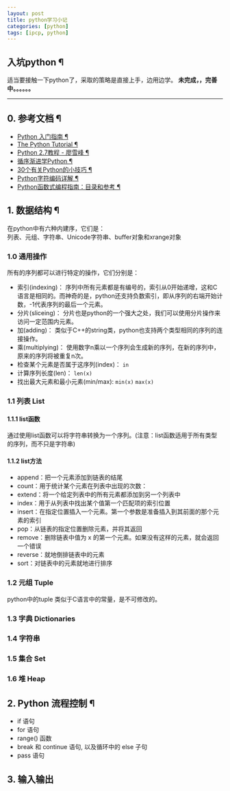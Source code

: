 ```yaml
---
layout: post
title: python学习小记
categories: [python]
tags: [ipcp, python]
---
```



## 入坑python ¶

适当要接触一下python了，采取的策略是直接上手，边用边学。
**未完成，，完善中。。。。。。**

---

## 0. 参考文档 ¶

- [Python 入门指南 ¶][1]
- [The Python Tutorial ¶][2]
- [Python 2.7教程 - 廖雪峰 ¶][3]
- [循序渐进学Python ¶][4]
- [30个有关Python的小技巧 ¶][5]
- [Python字符编码详解 ¶][6]
- [Python函数式编程指南：目录和参考 ¶][7]

## 1. 数据结构 ¶

在python中有六种内建序，它们是：  
列表、元组、字符串、Unicode字符串、buffer对象和xrange对象  

### 1.0 通用操作 

所有的序列都可以进行特定的操作，它们分别是：  

 - 索引(indexing)： 序列中所有元素都是有编号的，索引从0开始递增，这和C语言是相同的。而神奇的是，python还支持负数索引，即从序列的右端开始计数，-1代表序列的最后一个元素。
 - 分片(sliceing)： 分片也是python的一个强大之处，我们可以使用分片操作来访问一定范围内元素。
 - 加(adding)： 类似于C++的string类，python也支持两个类型相同的序列的连接操作。
 - 乘(multiplying)： 使用数字n乘以一个序列会生成新的序列，在新的序列中，原来的序列将被重复n次。
 - 检查某个元素是否属于这序列(index)： ``in``
 - 计算序列长度(len)： ``len(x)``
 - 找出最大元素和最小元素(min/max):  ``min(x)`` ``max(x)``

### 1.1 列表 List 

#### 1.1.1 list函数

通过使用list函数可以将字符串转换为一个序列。(注意：list函数适用于所有类型的序列，而不只是字符串)

#### 1.1.2 list方法  

- append：把一个元素添加到链表的结尾  
- count：用于统计某个元素在列表中出现的次数：  
- extend：将一个给定列表中的所有元素都添加到另一个列表中   
- index：用于从列表中找出某个值第一个匹配项的索引位置  
- insert：在指定位置插入一个元素。第一个参数是准备插入到其前面的那个元素的索引    
- pop：从链表的指定位置删除元素，并将其返回  
- remove：删除链表中值为 x 的第一个元素。如果没有这样的元素，就会返回一个错误  
- reverse：就地倒排链表中的元素  
- sort：对链表中的元素就地进行排序  


### 1.2 元组 Tuple 

python中的tuple 类似于C语言中的常量，是不可修改的。

### 1.3 字典 Dictionaries 

### 1.4 字符串

### 1.5 集合 Set 

### 1.6 堆 Heap 

## 2. Python 流程控制 ¶

- if 语句  
- for 语句  
- range() 函数  
- break 和 continue 语句, 以及循环中的 else 子句  
- pass 语句  

## 3. 输入输出


  [1]: http://www.pythondoc.com/pythontutorial27/index.html
  [2]: https://docs.python.org/2.7/tutorial/index.html
  [3]: http://www.liaoxuefeng.com/wiki/001374738125095c955c1e6d8bb493182103fac9270762a000
  [4]: http://www.cnblogs.com/IPrograming/category/476786.html
  [5]: http://blog.jobbole.com/63320/
  [6]: http://www.cnblogs.com/huxi/archive/2010/12/05/1897271.html
  [7]: http://www.cnblogs.com/huxi/archive/2011/07/15/2107536.html